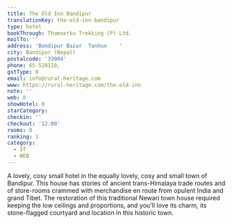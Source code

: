 ```yaml
---
title: The Old Inn Bandipur
translationKey: the-old-inn-bandipur
type: hotel
bookThrough: Thamserku Trekking (P) Ltd.
mailTo: ''
address: 'Bandipur Bazar  Tanhun    '
city: Bandipur (Nepal)
postalcode: '33904'
phone: 65-520110,
gstType: 0
email: info@rural-heritage.com
www: https://rural-heritage.com/the-old-inn
note: ''
web: 0
showHotel: 0
starCategory: 
checkin: ''
checkout: '12:00'
rooms: 0
ranking: 1
category:
  - ST
  - WEB
---
```





A lovely, cosy small hotel in the equally lovely, cosy and small town of Bandipur. This house has stories of ancient trans-Himalaya trade routes and of store-rooms crammed with merchandise en route from opulent India and grand Tibet. The restoration of this traditional Newari town house required keeping the low ceilings and proportions, and you'll love its charm, its stone-flagged courtyard and location in this historic town.